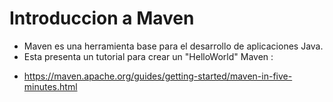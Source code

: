 # Introduccion a Maven

- Maven es una herramienta base para el desarrollo de aplicaciones Java.
- Esta presenta un tutorial para crear un "HelloWorld" Maven :
* https://maven.apache.org/guides/getting-started/maven-in-five-minutes.html
